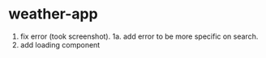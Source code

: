 # weather-app

1. fix error (took screenshot).
   1a. add error to be more specific on search.
2. add loading component
